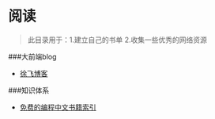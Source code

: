 阅读
====
>此目录用于：1.建立自己的书单 2.收集一些优秀的网络资源

###大前端blog
* [徐飞博客](https://github.com/xufei/blog/tree/master/posts)

###知识体系
- [免费的编程中文书籍索引](https://github.com/justjavac/free-programming-books-zh_CN)
